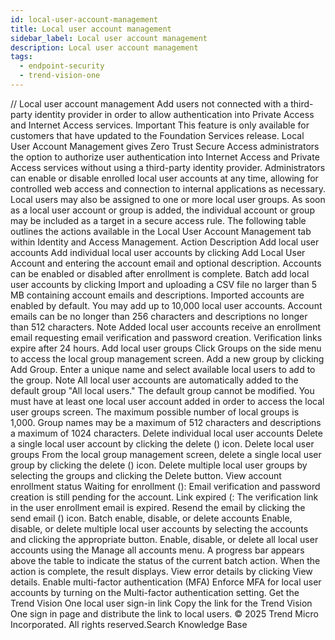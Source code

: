 ```yaml
---
id: local-user-account-management
title: Local user account management
sidebar_label: Local user account management
description: Local user account management
tags:
  - endpoint-security
  - trend-vision-one
---
```


/*<![CDATA[*/ $('#title').html($('meta[name=map-description]').attr('content')); /*]]>*/ Local user account management Add users not connected with a third-party identity provider in order to allow authentication into Private Access and Internet Access services. Important This feature is only available for customers that have updated to the Foundation Services release. Local User Account Management gives Zero Trust Secure Access administrators the option to authorize user authentication into Internet Access and Private Access services without using a third-party identity provider. Administrators can enable or disable enrolled local user accounts at any time, allowing for controlled web access and connection to internal applications as necessary. Local users may also be assigned to one or more local user groups. As soon as a local user account or group is added, the individual account or group may be included as a target in a secure access rule. The following table outlines the actions available in the Local User Account Management tab within Identity and Access Management. Action Description Add local user accounts Add individual local user accounts by clicking Add Local User Account and entering the account email and optional description. Accounts can be enabled or disabled after enrollment is complete. Batch add local user accounts by clicking Import and uploading a CSV file no larger than 5 MB containing account emails and descriptions. Imported accounts are enabled by default. You may add up to 10,000 local user accounts. Account emails can be no longer than 256 characters and descriptions no longer than 512 characters. Note Added local user accounts receive an enrollment email requesting email verification and password creation. Verification links expire after 24 hours. Add local user groups Click Groups on the side menu to access the local group management screen. Add a new group by clicking Add Group. Enter a unique name and select available local users to add to the group. Note All local user accounts are automatically added to the default group "All local users." The default group cannot be modified. You must have at least one local user account added in order to access the local user groups screen. The maximum possible number of local groups is 1,000. Group names may be a maximum of 512 characters and descriptions a maximum of 1024 characters. Delete individual local user accounts Delete a single local user account by clicking the delete () icon. Delete local user groups From the local group management screen, delete a single local user group by clicking the delete () icon. Delete multiple local user groups by selecting the groups and clicking the Delete button. View account enrollment status Waiting for enrollment (): Email verification and password creation is still pending for the account. Link expired (: The verification link in the user enrollment email is expired. Resend the email by clicking the send email () icon. Batch enable, disable, or delete accounts Enable, disable, or delete multiple local user accounts by selecting the accounts and clicking the appropriate button. Enable, disable, or delete all local user accounts using the Manage all accounts menu. A progress bar appears above the table to indicate the status of the current batch action. When the action is complete, the result displays. View error details by clicking View details. Enable multi-factor authentication (MFA) Enforce MFA for local user accounts by turning on the Multi-factor authentication setting. Get the Trend Vision One local user sign-in link Copy the link for the Trend Vision One sign in page and distribute the link to local users. © 2025 Trend Micro Incorporated. All rights reserved.Search Knowledge Base
